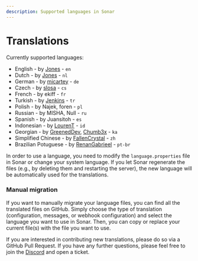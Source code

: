 ```yaml
---
description: Supported languages in Sonar
---
```


# Translations

Currently supported languages:

* English - by [Jones](https://github.com/jonesdevelopment) - `en`
* Dutch - by [Jones](https://github.com/jonesdevelopment) - `nl`
* German - by [micartey](https://github.com/micartey) - `de`
* Czech - by [slosa](https://github.com/slosacoder) - `cs`
* French - by ekiff - `fr`
* Turkish - by [Jenkins](https://github.com/ayazjenkins) - `tr`
* Polish - by Najek, foren - `pl`
* Russian - by MISHA, Null - `ru`
* Spanish - by Juansitoh - `es`&#x20;
* Indonesian - by [LourenT](https://github.com/LOURENT4462) - `id`
* Georgian - by [GreenedDev](https://github.com/GreenedDev), [Chumb3x](https://github.com/chumb3x) - `ka`
* Simplified Chinese - by [FallenCrystal](https://github.com/fallencrystal) - `zh`
* Brazilian Potuguese - by [RenanGabrieel](https://github.com/RenanGabrieel) - `pt-br`

In order to use a language, you need to modify the `language.properties` file in Sonar or change your system language. If you let Sonar regenerate the files (e.g., by deleting them and restarting the server), the new language will be automatically used for the translations.

### Manual migration

If you want to manually migrate your language files, you can find all the translated files on GitHub. Simply choose the type of translation (configuration, messages, or webhook configuration) and select the language you want to use in Sonar. Then, you can copy or replace your current file(s) with the file you want to use.

If you are interested in contributing new translations, please do so via a GitHub Pull Request. If you have any further questions, please feel free to join the [Discord](https://jonesdev.xyz/discord) and open a ticket.
